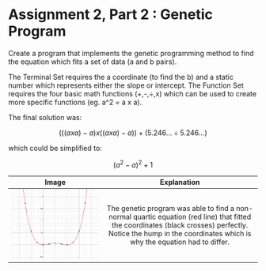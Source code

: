 # Assignment 2, Part 2 : Genetic Program

Create a program that implements the genetic programming method to find the equation which fits a set of data (a and b pairs). 

The Terminal Set requires the a coordinate (to find the b) and a static number which represents either the slope or intercept. The Function Set requires the four basic math functions (+,-,÷,x) which can be used to create more specific functions (eg. a^2 = a x a).

The final solution was:

```math
(((a x a) - a) x ((a x a) - a)) + (5.246... ÷ 5.246...)
```

which could be simplified to:

```math
(a^2 - a)^2 + 1
```


Image            | Explanation
:-------------------------:|:-------------------------:
![Formula](Formula.png)  |  The genetic program was able to find a non-normal quartic equation (red line) that fitted the coordinates (black crosses) perfectly. Notice the hump in the coordinates which is why the equation had to differ.

